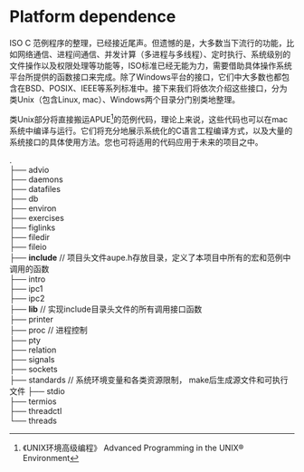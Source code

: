 # Platform dependence

ISO C 范例程序的整理，已经接近尾声。但遗憾的是，大多数当下流行的功能，比如网络通信、进程间通信、并发计算（多进程与多线程）、定时执行、系统级别的文件操作以及权限处理等功能等，ISO标准已经无能为力，需要借助具体操作系统平台所提供的函数接口来完成。除了Windows平台的接口，它们中大多数也都包含在BSD、POSIX、IEEE等系列标准中。接下来我们将依次介绍这些接口，分为类Unix（包含Linux, mac）、Windows两个目录分门别类地整理。

类Unix部分将直接搬运APUE[^1]的范例代码，理论上来说，这些代码也可以在mac系统中编译与运行。它们将充分地展示系统化的C语言工程编译方式，以及大量的系统接口的具体使用方法。您也可将适用的代码应用于未来的项目之中。

.  
├── advio  
├── daemons  
├── datafiles  
├── db  
├── environ  
├── exercises  
├── figlinks  
├── filedir  
├── fileio  
├── **include**     // 项目头文件aupe.h存放目录，定义了本项目中所有的宏和范例中调用的函数  
├── intro  
├── ipc1  
├── ipc2  
├── **lib**            //  实现include目录头文件的所有调用接口函数  
├── printer  
├── proc         // 进程控制  
├── pty  
├── relation  
├── signals  
├── sockets  
├── standards   // 系统环境变量和各类资源限制， make后生成源文件和可执行文件 
├── stdio  
├── termios  
├── threadctl  
└── threads   



[^1]:《UNIX环境高级编程》 Advanced Programming in the UNIX® Environment